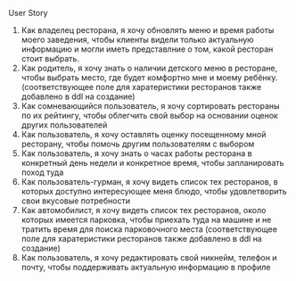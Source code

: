 User Story
1) Как владелец ресторана, я хочу обновлять меню и время работы моего заведения, 
чтобы клиенты видели только актуальную информацию и могли иметь представлние о том, какой ресторан стоит выбрать.
2) Как родитель, я хочу знать о наличии детского меню в ресторане,
чтобы выбрать место, где будет комфортно мне и моему ребёнку. (соответствующее поле для харатеристики ресторанов также 
добавлено в ddl на создание)
3) Как сомневающийся пользователь, я хочу сортировать рестораны по их рейтингу,
чтобы облегчить свой выбор на основании оценок других пользователей
4) Как пользователь, я хочу оставлять оценку посещенному мной ресторану, чтобы
помочь другим пользователям с выбором
5) Как пользователь, я хочу знать о часах работы ресторана в конкретный день недели и конкретное время, 
чтобы запланировать поход туда
6) Как пользователь-гурман, я хочу видеть список тех ресторанов, в которых доступно интересующее меня блюдо, 
чтобы удовлетворить свои вкусовые потребности
7) Как автомобилист, я хочу видеть список тех ресторанов, около которых имеется парковка, 
чтобы приехать туда на машине и не тратить время для поиска парковочного места
(соответствующее поле для харатеристики ресторанов также добавлено в ddl на создание)
8) Как пользователь, я хочу редактировать свой никнейм, телефон и почту, 
чтобы поддерживать актуальную информацию в профиле